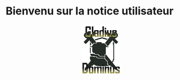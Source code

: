 # Bienvenu sur la notice utilisateur

<p align="center">
  <img src="../assets/sprites/Interface/Other/logoGladius.png">
</p>